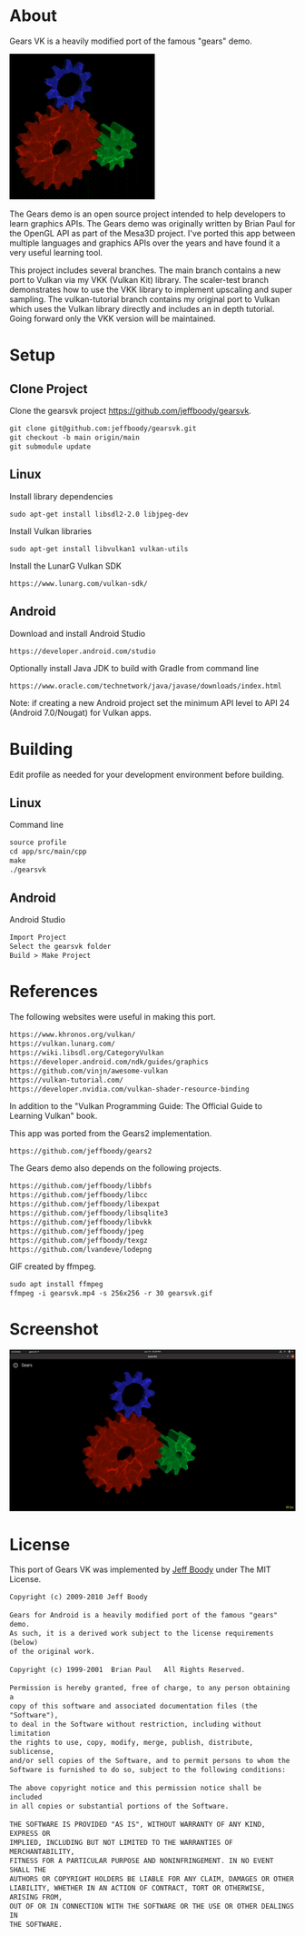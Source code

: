 About
=====

Gears VK is a heavily modified port of the famous "gears"
demo.

![Gears VK](docs/gearsvk.gif?raw=true "Gears VK")

The Gears demo is an open source project intended to help
developers to learn graphics APIs. The Gears
demo was originally written by Brian Paul for the OpenGL
API as part of the Mesa3D project. I've ported this app
between multiple languages and graphics APIs over the
years and have found it a very useful learning tool.

This project includes several branches. The main branch
contains a new port to Vulkan via my VKK (Vulkan Kit)
library. The scaler-test branch demonstrates how to use
the VKK library to implement upscaling and super sampling.
The vulkan-tutorial branch contains my original port to
Vulkan which uses the Vulkan library directly and includes
an in depth tutorial. Going forward only the VKK version
will be maintained.

Setup
=====

Clone Project
-------------

Clone the gearsvk project https://github.com/jeffboody/gearsvk.

	git clone git@github.com:jeffboody/gearsvk.git
	git checkout -b main origin/main
	git submodule update

Linux
-----

Install library dependencies

	sudo apt-get install libsdl2-2.0 libjpeg-dev

Install Vulkan libraries

	sudo apt-get install libvulkan1 vulkan-utils

Install the LunarG Vulkan SDK

	https://www.lunarg.com/vulkan-sdk/

Android
-------

Download and install Android Studio

	https://developer.android.com/studio

Optionally install Java JDK to build with Gradle from command line

	https://www.oracle.com/technetwork/java/javase/downloads/index.html

Note: if creating a new Android project set the minimum
API level to API 24 (Android 7.0/Nougat) for Vulkan apps.

Building
========

Edit profile as needed for your development environment
before building.

Linux
-----

Command line

	source profile
	cd app/src/main/cpp
	make
	./gearsvk

Android
-------

Android Studio

	Import Project
	Select the gearsvk folder
	Build > Make Project

References
==========

The following websites were useful in making this port.

	https://www.khronos.org/vulkan/
	https://vulkan.lunarg.com/
	https://wiki.libsdl.org/CategoryVulkan
	https://developer.android.com/ndk/guides/graphics
	https://github.com/vinjn/awesome-vulkan
	https://vulkan-tutorial.com/
	https://developer.nvidia.com/vulkan-shader-resource-binding

In addition to the "Vulkan Programming Guide: The Official
Guide to Learning Vulkan" book.

This app was ported from the Gears2 implementation.

	https://github.com/jeffboody/gears2

The Gears demo also depends on the following projects.

	https://github.com/jeffboody/libbfs
	https://github.com/jeffboody/libcc
	https://github.com/jeffboody/libexpat
	https://github.com/jeffboody/libsqlite3
	https://github.com/jeffboody/libvkk
	https://github.com/jeffboody/jpeg
	https://github.com/jeffboody/texgz
	https://github.com/lvandeve/lodepng

GIF created by ffmpeg.

	sudo apt install ffmpeg
	ffmpeg -i gearsvk.mp4 -s 256x256 -r 30 gearsvk.gif

Screenshot
==========

![Gears VK](docs/gearsvk.jpg?raw=true "Gears VK")

License
=======

This port of Gears VK was implemented by
[Jeff Boody](mailto:jeffboody@gmail.com)
under The MIT License.

	Copyright (c) 2009-2010 Jeff Boody

	Gears for Android is a heavily modified port of the famous "gears" demo.
	As such, it is a derived work subject to the license requirements (below)
	of the original work.

	Copyright (c) 1999-2001  Brian Paul   All Rights Reserved.

	Permission is hereby granted, free of charge, to any person obtaining a
	copy of this software and associated documentation files (the "Software"),
	to deal in the Software without restriction, including without limitation
	the rights to use, copy, modify, merge, publish, distribute, sublicense,
	and/or sell copies of the Software, and to permit persons to whom the
	Software is furnished to do so, subject to the following conditions:

	The above copyright notice and this permission notice shall be included
	in all copies or substantial portions of the Software.

	THE SOFTWARE IS PROVIDED "AS IS", WITHOUT WARRANTY OF ANY KIND, EXPRESS OR
	IMPLIED, INCLUDING BUT NOT LIMITED TO THE WARRANTIES OF MERCHANTABILITY,
	FITNESS FOR A PARTICULAR PURPOSE AND NONINFRINGEMENT. IN NO EVENT SHALL THE
	AUTHORS OR COPYRIGHT HOLDERS BE LIABLE FOR ANY CLAIM, DAMAGES OR OTHER
	LIABILITY, WHETHER IN AN ACTION OF CONTRACT, TORT OR OTHERWISE, ARISING FROM,
	OUT OF OR IN CONNECTION WITH THE SOFTWARE OR THE USE OR OTHER DEALINGS IN
	THE SOFTWARE.
